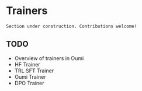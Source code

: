 # Trainers

```{attention}
Section under construction. Contributions welcome!
```

## TODO

- Overview of trainers in Oumi
- HF Trainer
- TRL SFT Trainer
- Oumi Trainer
- DPO Trainer
